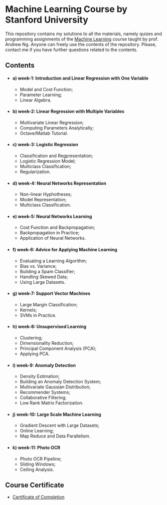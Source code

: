 # Machine Learning Course by Stanford University

This repository contains my solutions to all the materials, namely quizes and programming assignments of the [Machine Learning](https://www.coursera.org/learn/machine-learning/home/welcome) course taught by prof. Andrew Ng. Anyone can freely use the contents of the repository. Please, contact me if you have further questions related to the contents.

## Contents

- #### a) week-1: Introduction and Linear Regression with One Variable

  - Model and Cost Function;
  - Parameter Learning;
  - Linear Algebra.
      
- #### b) week-2: Linear Regression with Multiple Variables

  - Multivariate Linear Regression;
  - Computing Parameters Analytically;
  - Octave/Matlab Tutorial.
  
- #### c) week-3: Logistic Regression

  - Classification and Regpresentation;
  - Logistic Regression Model;
  - Multiclass Classification;
  - Regularization.  
  
- #### d) week-4: Neural Networks Representation

  - Non-linear Hyphotheses;
  - Model Representation;
  - Multiclass Classification.
  
- #### e) week-5: Neural Networks Learning

  -  Cost Function and Backpropagation;
  -  Backpropagation in Practice;
  -  Application of Neural Networks.
  
- #### f) week-6: Advice for Applying Machine Learning

  - Evaluating a Learning Algorithm;
  - Bias vs. Variance;
  - Building a Spam Classifier;
  - Handling Skewed Data;
  - Using Large Datasets.

- #### g) week-7: Support Vector Machines

  - Large Margin Classification;
  - Kernels;
  - SVMs in Practice.
  
- #### h) week-8: Unsupervised Learning

  - Clustering; 
  - Dimensionality Reduction;
  - Principal Component Analysis (PCA);
  - Applying PCA.
  
- #### i) week-9: Anomaly Detection

  - Density Estimation;
  - Building an Anomaly Detection System;
  - Multivariate Gaussian Distribution;
  - Recommender Systems;
  - Collaborative Filtering;
  - Low Rank Matrix Factorization.
  
- #### j) week-10: Large Scale Machine Learning

  - Gradient Descent with Large Datasets;
  - Online Learning;
  - Map Reduce and Data Parallelism.
  
- #### k) week-11: Photo OCR
  - Photo OCR Pipeline;
  - Sliding Windows;
  - Ceiling Analysis. 
  
## Course Certificate

- [Certificate of Completion](https://www.coursera.org/account/accomplishments/records/MUFTE78PU46P)





